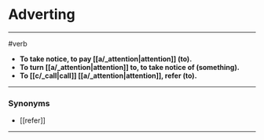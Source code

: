 # Adverting
---
#verb
- **To take notice, to pay [[a/_attention|attention]] (to).**
- **To turn [[a/_attention|attention]] to, to take notice of (something).**
- **To [[c/_call|call]] [[a/_attention|attention]], refer (to).**
---
### Synonyms
- [[refer]]
---
